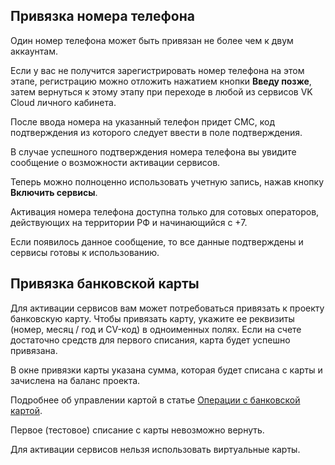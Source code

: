 ## Привязка номера телефона

<warn>

Один номер телефона может быть привязан не более чем к двум аккаунтам.

Если у вас не получится зарегистрировать номер телефона на этом этапе, регистрацию можно отложить нажатием кнопки **Введу позже**, затем вернуться к этому этапу при переходе в любой из сервисов VK Cloud личного кабинета.

</warn>

После ввода номера на указанный телефон придет СМС, код подтверждения из которого следует ввести в поле подтверждения.

В случае успешного подтверждения номера телефона вы увидите сообщение о возможности активации сервисов.

Теперь можно полноценно использовать учетную запись, нажав кнопку **Включить сервисы**.

<warn>

Активация номера телефона доступна только для сотовых операторов, действующих на территории РФ и начинающийся с +7.

Если появилось данное сообщение, то все данные подтверждены и сервисы готовы к использованию.

</warn>

## Привязка банковской карты

Для активации сервисов вам может потребоваться привязать к проекту банковскую карту. Чтобы привязать карту, укажите ее реквизиты (номер, месяц / год и CV-код) в одноименных полях. Если на счете достаточно средств для первого списания, карта будет успешно привязана.

<info>

В окне привязки карты указана сумма, которая будет списана с карты и зачислена на баланс проекта.

</info>

Подробнее об управлении картой в статье [Операции с банковской картой](/ru/additionals/billing/instructions/add-card).

<err>

Первое (тестовое) списание с карты невозможно вернуть.

</err>

Для активации сервисов нельзя использовать виртуальные карты.
